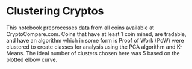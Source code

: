 # Clustering Cryptos

This notebook preprocesses data from all coins available at CryptoCompare.com. Coins that have at least 1 coin mined, are tradable, and have an algorithm which in some form is Proof of Work (PoW) were clustered to create classes for analysis using the PCA algorithm and K-Means. The ideal number of clusters chosen here was 5 based on the plotted elbow curve.